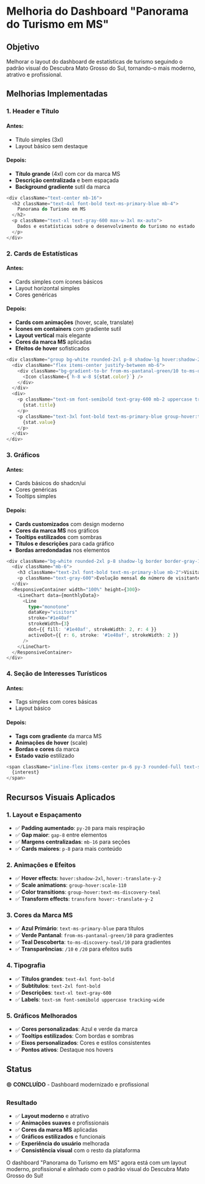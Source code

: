 # Melhoria do Dashboard "Panorama do Turismo em MS"

## Objetivo

Melhorar o layout do dashboard de estatísticas de turismo seguindo o padrão visual do Descubra Mato Grosso do Sul, tornando-o mais moderno, atrativo e profissional.

## Melhorias Implementadas

### 1. **Header e Título**

#### Antes:
- Título simples (3xl)
- Layout básico sem destaque

#### Depois:
- **Título grande** (4xl) com cor da marca MS
- **Descrição centralizada** e bem espaçada
- **Background gradiente** sutil da marca

```typescript
<div className="text-center mb-16">
  <h2 className="text-4xl font-bold text-ms-primary-blue mb-4">
    Panorama do Turismo em MS
  </h2>
  <p className="text-xl text-gray-600 max-w-3xl mx-auto">
    Dados e estatísticas sobre o desenvolvimento do turismo no estado
  </p>
</div>
```

### 2. **Cards de Estatísticas**

#### Antes:
- Cards simples com ícones básicos
- Layout horizontal simples
- Cores genéricas

#### Depois:
- **Cards com animações** (hover, scale, translate)
- **Ícones em containers** com gradiente sutil
- **Layout vertical** mais elegante
- **Cores da marca MS** aplicadas
- **Efeitos de hover** sofisticados

```typescript
<div className="group bg-white rounded-2xl p-8 shadow-lg hover:shadow-2xl transition-all duration-300 transform hover:-translate-y-2 border border-gray-100">
  <div className="flex items-center justify-between mb-6">
    <div className="bg-gradient-to-br from-ms-pantanal-green/10 to-ms-discovery-teal/10 p-4 rounded-2xl group-hover:scale-110 transition-transform duration-300">
      <Icon className={`h-8 w-8 ${stat.color}`} />
    </div>
  </div>
  <div>
    <p className="text-sm font-semibold text-gray-600 mb-2 uppercase tracking-wide">
      {stat.title}
    </p>
    <p className="text-3xl font-bold text-ms-primary-blue group-hover:text-ms-discovery-teal transition-colors">
      {stat.value}
    </p>
  </div>
</div>
```

### 3. **Gráficos**

#### Antes:
- Cards básicos do shadcn/ui
- Cores genéricas
- Tooltips simples

#### Depois:
- **Cards customizados** com design moderno
- **Cores da marca MS** nos gráficos
- **Tooltips estilizados** com sombras
- **Títulos e descrições** para cada gráfico
- **Bordas arredondadas** nos elementos

```typescript
<div className="bg-white rounded-2xl p-8 shadow-lg border border-gray-100">
  <div className="mb-6">
    <h3 className="text-2xl font-bold text-ms-primary-blue mb-2">Visitantes por Mês</h3>
    <p className="text-gray-600">Evolução mensal do número de visitantes</p>
  </div>
  <ResponsiveContainer width="100%" height={300}>
    <LineChart data={monthlyData}>
      <Line 
        type="monotone" 
        dataKey="visitors" 
        stroke="#1e40af" 
        strokeWidth={3}
        dot={{ fill: '#1e40af', strokeWidth: 2, r: 4 }}
        activeDot={{ r: 6, stroke: '#1e40af', strokeWidth: 2 }}
      />
    </LineChart>
  </ResponsiveContainer>
</div>
```

### 4. **Seção de Interesses Turísticos**

#### Antes:
- Tags simples com cores básicas
- Layout básico

#### Depois:
- **Tags com gradiente** da marca MS
- **Animações de hover** (scale)
- **Bordas e cores** da marca
- **Estado vazio** estilizado

```typescript
<span className="inline-flex items-center px-6 py-3 rounded-full text-sm font-semibold bg-gradient-to-r from-ms-pantanal-green/10 to-ms-discovery-teal/10 text-ms-primary-blue border border-ms-pantanal-green/20 hover:from-ms-pantanal-green/20 hover:to-ms-discovery-teal/20 transition-all duration-300 hover:scale-105">
  {interest}
</span>
```

## Recursos Visuais Aplicados

### 1. **Layout e Espaçamento**
- ✅ **Padding aumentado**: `py-20` para mais respiração
- ✅ **Gap maior**: `gap-8` entre elementos
- ✅ **Margens centralizadas**: `mb-16` para seções
- ✅ **Cards maiores**: `p-8` para mais conteúdo

### 2. **Animações e Efeitos**
- ✅ **Hover effects**: `hover:shadow-2xl`, `hover:-translate-y-2`
- ✅ **Scale animations**: `group-hover:scale-110`
- ✅ **Color transitions**: `group-hover:text-ms-discovery-teal`
- ✅ **Transform effects**: `transform hover:-translate-y-2`

### 3. **Cores da Marca MS**
- ✅ **Azul Primário**: `text-ms-primary-blue` para títulos
- ✅ **Verde Pantanal**: `from-ms-pantanal-green/10` para gradientes
- ✅ **Teal Descoberta**: `to-ms-discovery-teal/10` para gradientes
- ✅ **Transparências**: `/10` e `/20` para efeitos sutis

### 4. **Tipografia**
- ✅ **Títulos grandes**: `text-4xl font-bold`
- ✅ **Subtítulos**: `text-2xl font-bold`
- ✅ **Descrições**: `text-xl text-gray-600`
- ✅ **Labels**: `text-sm font-semibold uppercase tracking-wide`

### 5. **Gráficos Melhorados**
- ✅ **Cores personalizadas**: Azul e verde da marca
- ✅ **Tooltips estilizados**: Com bordas e sombras
- ✅ **Eixos personalizados**: Cores e estilos consistentes
- ✅ **Pontos ativos**: Destaque nos hovers

## Status

🟢 **CONCLUÍDO** - Dashboard modernizado e profissional

### Resultado
- ✅ **Layout moderno** e atrativo
- ✅ **Animações suaves** e profissionais
- ✅ **Cores da marca MS** aplicadas
- ✅ **Gráficos estilizados** e funcionais
- ✅ **Experiência do usuário** melhorada
- ✅ **Consistência visual** com o resto da plataforma

O dashboard "Panorama do Turismo em MS" agora está com um layout moderno, profissional e alinhado com o padrão visual do Descubra Mato Grosso do Sul!




